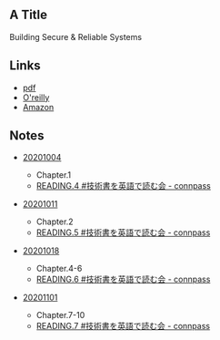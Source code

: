 ## A Title
Building Secure & Reliable Systems

## Links
* [pdf](https://static.googleusercontent.com/media/landing.google.com/en//sre/static/pdf/Building_Secure_and_Reliable_Systems.pdf)
* [O'reilly](https://learning.oreilly.com/library/view/building-secure-and/9781492083115/)
* [Amazon](https://www.amazon.co.jp/dp/1492083127)

## Notes
- [20201004](./20201004)
  - Chapter.1
  - [READING.4 #技術書を英語で読む会 - connpass](https://reading.connpass.com/event/189804/)

- [20201011](./20201011)
  - Chapter.2
  - [READING.5 #技術書を英語で読む会 - connpass](https://reading.connpass.com/event/190762/)

- [20201018](./20201018)
  - Chapter.4-6
  - [READING.6 #技術書を英語で読む会 - connpass](https://reading.connpass.com/event/191984/)

- [20201101](./20201101)
  - Chapter.7-10
  - [READING.7 #技術書を英語で読む会 - connpass](https://reading.connpass.com/event/192746/)

